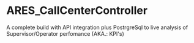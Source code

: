 # ARES_CallCenterController
A complete build with API integration plus PostrgreSql to live analysis of Supervisor/Operator perfomance (AKA.: KPI's)
